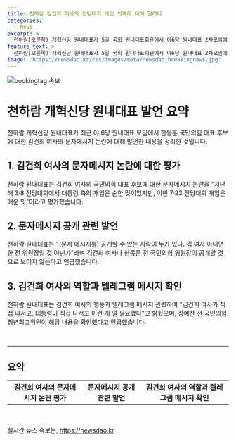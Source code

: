 ```yaml
---
title: 천하람 김건희 여사의 전당대회 개입 의혹에 대해 말하다
categories:
  - News
excerpt: >
  천하람(오른쪽) 개혁신당 원내대표가 5일 국회 원내대표회관에서 야6당 원내대표 2차모임에 참석했다. 김건희 여사의 한동훈 국민의힘 비상대책위원장(당 대표 후보)에게 보낸 문자 메시지 논란에 대해 김 여사의 전당대회 개입이라고 짚으며, 7·23 전당대회 개입이 매운 맛이라고 평가했다. 또한, 문자 메시지를 공개할 수 있는 사람이 누가 있나. 김 여사 아니면 한 전 위원장일 것이라며, 이에 관련된 확인을 요청했다. 여기에는 김 여사가 직접 나서고, 대통령이 직접 나서고 덜 필요했다는 설명도 이어졌다.
feature_text: >
  천하람(오른쪽) 개혁신당 원내대표가 5일 국회 원내대표회관에서 야6당 원내대표 2차모임에 참석했다. 김건희 여사의 한동훈 국민의힘 비상대책위원장(당 대표 후보)에게 보낸 문자 메시지 논란에 대해 김 여사의 전당대회 개입이라고 짚으며, 7·23 전당대회 개입이 매운 맛이라고 평가했다. 또한, 문자 메시지를 공개할 수 있는 사람이 누가 있나. 김 여사 아니면 한 전 위원장일 것이라며, 이에 관련된 확인을 요청했다. 여기에는 김 여사가 직접 나서고, 대통령이 직접 나서고 덜 필요했다는 설명도 이어졌다.
image: 'https://newsdao.kr/res/images/meta/newsdao_breakingnews.jpg'
---
```


<p><img src="https://newsdao.kr/res/images/meta/newsdao_breakingnews.jpg" alt="bookingtag 속보" /></p>

<h1 data-ke-size="size26"><b>천하람 개혁신당 원내대표 발언 요약</b></h1>

<p data-ke-size="size16">천하람 개혁신당 원내대표가 최근 야 6당 원내대표 모임에서 한동훈 국민의힘 대표 후보에 대한 김건희 여사의 문자메시지 논란에 대해 발언한 내용을 정리한 것입니다.</p>

<h2 data-ke-size="size22"><b>1. 김건희 여사의 문자메시지 논란에 대한 평가</b></h2>

<p data-ke-size="size16">천하람 원내대표는 김건희 여사의 국민의힘 대표 후보에 대한 문자메시지 논란을 "지난해 3·8 전당대회에서 대통령 측의 개입은 순한 맛이었지만, 이번 7·23 전당대회 개입은 매운 맛"이라고 평가했습니다.</p>

<h2 data-ke-size="size22"><b>2. 문자메시지 공개 관련 발언</b></h2>

<p data-ke-size="size16">천하람 원내대표는 "(문자 메시지를) 공개할 수 있는 사람이 누가 있나. 김 여사 아니면 한 전 위원장일 것 아닌가"라며 김건희 여사나 한동훈 전 국민의힘 위원장이 공개할 것으로 보이지 않는다고 언급했습니다.</p>

<h2 data-ke-size="size22"><b>3. 김건희 여사의 역할과 텔레그램 메시지 확인</b></h2>

<p data-ke-size="size16">천하람 원내대표는 김건희 여사의 행동과 텔레그램 메시지 관련하여 "김건희 여사가 직접 나서고, 대통령이 직접 나서고 이런 게 덜 필요했다"고 밝혔으며, 장예찬 전 국민의힘 청년최고위원이 해당 내용을 확인했다고 언급했습니다.</p>

<p data-ke-size="size16">&nbsp;</p>

<hr>

<h2 data-ke-size="size26"><b>요약</b></h2>

<table>
<tbody>
<tr>
<td style="text-align: center; height: 17px;"><b>김건희 여사의 문자메시지 논란 평가</b></td>
<td style="text-align: center; height: 17px;"><b>문자메시지 공개 관련 발언</b></td>
<td style="text-align: center; height: 17px;"><b>김건희 여사의 역할과 텔레그램 메시지 확인</b></td>
</tr>
</tbody>
</table>

<p data-ke-size="size16">&nbsp;</p>
실시간 뉴스 속보는, <a href="https://newsdao.kr" rel="dofollow">https://newsdao.kr</a>


